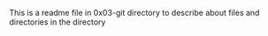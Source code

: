 This is a readme file in 0x03-git directory to describe about files and directories in the directory

